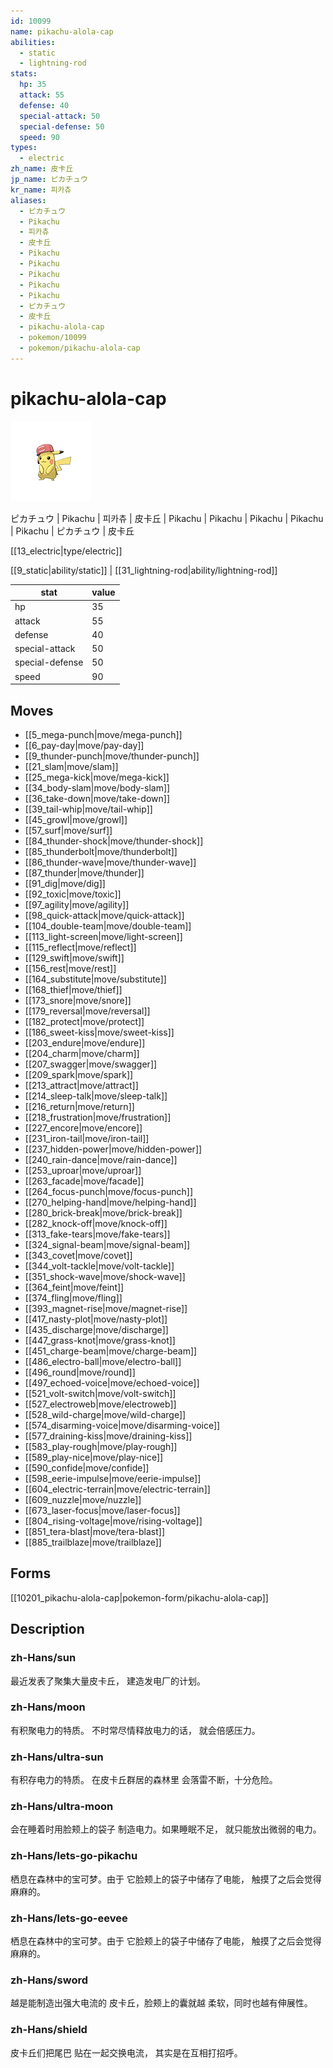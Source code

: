```yaml
---
id: 10099
name: pikachu-alola-cap
abilities:
  - static
  - lightning-rod
stats:
  hp: 35
  attack: 55
  defense: 40
  special-attack: 50
  special-defense: 50
  speed: 90
types:
  - electric
zh_name: 皮卡丘
jp_name: ピカチュウ
kr_name: 피카츄
aliases:
  - ピカチュウ
  - Pikachu
  - 피카츄
  - 皮卡丘
  - Pikachu
  - Pikachu
  - Pikachu
  - Pikachu
  - Pikachu
  - ピカチュウ
  - 皮卡丘
  - pikachu-alola-cap
  - pokemon/10099
  - pokemon/pikachu-alola-cap
---
```

# pikachu-alola-cap

![](https://raw.githubusercontent.com/PokeAPI/sprites/master/sprites/pokemon/10099.png)

ピカチュウ | Pikachu | 피카츄 | 皮卡丘 | Pikachu | Pikachu | Pikachu | Pikachu | Pikachu | ピカチュウ | 皮卡丘

[[13_electric|type/electric]]

[[9_static|ability/static]] | [[31_lightning-rod|ability/lightning-rod]]

|stat|value|
|---|---|
|hp|35|
|attack|55|
|defense|40|
|special-attack|50|
|special-defense|50|
|speed|90|


## Moves

- [[5_mega-punch|move/mega-punch]]
- [[6_pay-day|move/pay-day]]
- [[9_thunder-punch|move/thunder-punch]]
- [[21_slam|move/slam]]
- [[25_mega-kick|move/mega-kick]]
- [[34_body-slam|move/body-slam]]
- [[36_take-down|move/take-down]]
- [[39_tail-whip|move/tail-whip]]
- [[45_growl|move/growl]]
- [[57_surf|move/surf]]
- [[84_thunder-shock|move/thunder-shock]]
- [[85_thunderbolt|move/thunderbolt]]
- [[86_thunder-wave|move/thunder-wave]]
- [[87_thunder|move/thunder]]
- [[91_dig|move/dig]]
- [[92_toxic|move/toxic]]
- [[97_agility|move/agility]]
- [[98_quick-attack|move/quick-attack]]
- [[104_double-team|move/double-team]]
- [[113_light-screen|move/light-screen]]
- [[115_reflect|move/reflect]]
- [[129_swift|move/swift]]
- [[156_rest|move/rest]]
- [[164_substitute|move/substitute]]
- [[168_thief|move/thief]]
- [[173_snore|move/snore]]
- [[179_reversal|move/reversal]]
- [[182_protect|move/protect]]
- [[186_sweet-kiss|move/sweet-kiss]]
- [[203_endure|move/endure]]
- [[204_charm|move/charm]]
- [[207_swagger|move/swagger]]
- [[209_spark|move/spark]]
- [[213_attract|move/attract]]
- [[214_sleep-talk|move/sleep-talk]]
- [[216_return|move/return]]
- [[218_frustration|move/frustration]]
- [[227_encore|move/encore]]
- [[231_iron-tail|move/iron-tail]]
- [[237_hidden-power|move/hidden-power]]
- [[240_rain-dance|move/rain-dance]]
- [[253_uproar|move/uproar]]
- [[263_facade|move/facade]]
- [[264_focus-punch|move/focus-punch]]
- [[270_helping-hand|move/helping-hand]]
- [[280_brick-break|move/brick-break]]
- [[282_knock-off|move/knock-off]]
- [[313_fake-tears|move/fake-tears]]
- [[324_signal-beam|move/signal-beam]]
- [[343_covet|move/covet]]
- [[344_volt-tackle|move/volt-tackle]]
- [[351_shock-wave|move/shock-wave]]
- [[364_feint|move/feint]]
- [[374_fling|move/fling]]
- [[393_magnet-rise|move/magnet-rise]]
- [[417_nasty-plot|move/nasty-plot]]
- [[435_discharge|move/discharge]]
- [[447_grass-knot|move/grass-knot]]
- [[451_charge-beam|move/charge-beam]]
- [[486_electro-ball|move/electro-ball]]
- [[496_round|move/round]]
- [[497_echoed-voice|move/echoed-voice]]
- [[521_volt-switch|move/volt-switch]]
- [[527_electroweb|move/electroweb]]
- [[528_wild-charge|move/wild-charge]]
- [[574_disarming-voice|move/disarming-voice]]
- [[577_draining-kiss|move/draining-kiss]]
- [[583_play-rough|move/play-rough]]
- [[589_play-nice|move/play-nice]]
- [[590_confide|move/confide]]
- [[598_eerie-impulse|move/eerie-impulse]]
- [[604_electric-terrain|move/electric-terrain]]
- [[609_nuzzle|move/nuzzle]]
- [[673_laser-focus|move/laser-focus]]
- [[804_rising-voltage|move/rising-voltage]]
- [[851_tera-blast|move/tera-blast]]
- [[885_trailblaze|move/trailblaze]]

## Forms



[[10201_pikachu-alola-cap|pokemon-form/pikachu-alola-cap]]

## Description

### zh-Hans/sun

最近发表了聚集大量皮卡丘，
建造发电厂的计划。

### zh-Hans/moon

有积聚电力的特质。
不时常尽情释放电力的话，
就会倍感压力。

### zh-Hans/ultra-sun

有积存电力的特质。
在皮卡丘群居的森林里
会落雷不断，十分危险。

### zh-Hans/ultra-moon

会在睡着时用脸颊上的袋子
制造电力。如果睡眠不足，
就只能放出微弱的电力。

### zh-Hans/lets-go-pikachu

栖息在森林中的宝可梦。由于
它脸颊上的袋子中储存了电能，
触摸了之后会觉得麻麻的。

### zh-Hans/lets-go-eevee

栖息在森林中的宝可梦。由于
它脸颊上的袋子中储存了电能，
触摸了之后会觉得麻麻的。

### zh-Hans/sword

越是能制造出强大电流的
皮卡丘，脸颊上的囊就越
柔软，同时也越有伸展性。

### zh-Hans/shield

皮卡丘们把尾巴
贴在一起交换电流，
其实是在互相打招呼。


